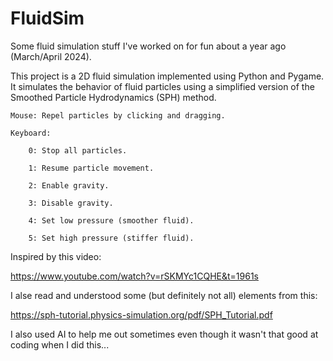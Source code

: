 # FluidSim
Some fluid simulation stuff I've worked on for fun about a year ago (March/April 2024).

This project is a 2D fluid simulation implemented using Python and Pygame. It simulates the behavior of fluid particles using a simplified version of the Smoothed Particle Hydrodynamics (SPH) method. 

    Mouse: Repel particles by clicking and dragging.

    Keyboard:

        0: Stop all particles.

        1: Resume particle movement.

        2: Enable gravity.

        3: Disable gravity.

        4: Set low pressure (smoother fluid).

        5: Set high pressure (stiffer fluid).

Inspired by this video:

https://www.youtube.com/watch?v=rSKMYc1CQHE&t=1961s

I alse read and understood some (but definitely not all) elements from this:

https://sph-tutorial.physics-simulation.org/pdf/SPH_Tutorial.pdf

I also used AI to help me out sometimes even though it wasn't that good at coding when I did this... 
